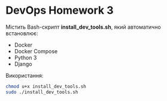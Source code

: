 # DevOps Homework 3

Містить Bash-скрипт **install_dev_tools.sh**, який автоматично встановлює:

- Docker
- Docker Compose
- Python 3
- Django

Використання:

```bash
chmod u+x install_dev_tools.sh
sudo ./install_dev_tools.sh
```
